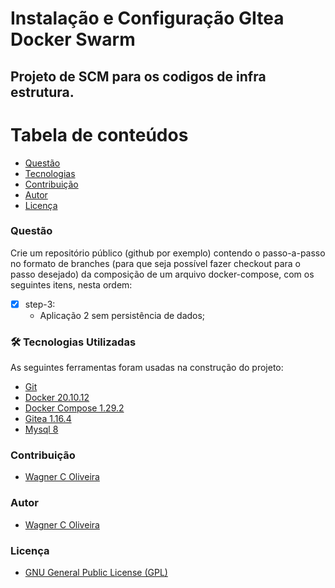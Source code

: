 # Instalação e Configuração GItea Docker Swarm

## Projeto de SCM para os codigos de infra estrutura.


Tabela de conteúdos
=================
<!--ts-->      
   * [Questão](#questão)
   * [Tecnologias](#-tecnologias-utilizadas)
   * [Contribuição](#contribuição)
   * [Autor](#autor)
   * [Licença](#licença)
<!--te-->


### Questão

Crie um repositório público (github por exemplo) contendo o passo-a-passo no formato de branches (para que seja possível fazer checkout para o passo desejado) da composição de um arquivo docker-compose, com os seguintes itens, nesta ordem:

- [x] step-3: 
  - Aplicação 2 sem persistência de dados;

### 🛠 Tecnologias Utilizadas

As seguintes ferramentas foram usadas na construção do projeto:

- [Git](https://git-scm.com/)
- [Docker 20.10.12](https://docs.docker.com/engine/)
- [Docker Compose 1.29.2](https://docs.docker.com/compose/)
- [Gitea 1.16.4](https://docs.gitea.io/en-us/)
- [Mysql 8](https://dev.mysql.com/doc/)

### Contribuição

* [Wagner C Oliveira](https://www.wagneroliveira.eti.br)

### Autor

* [Wagner C Oliveira](https://www.wagneroliveira.eti.br)

### Licença

* [GNU General Public License (GPL)](https://www.gnu.org/licenses/gpl-3.0.html)